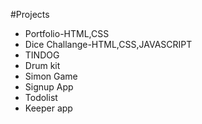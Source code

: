 #Projects

* Portfolio-HTML,CSS
* Dice Challange-HTML,CSS,JAVASCRIPT
* TINDOG
* Drum kit
* Simon Game
* Signup App
* Todolist
* Keeper app



